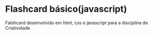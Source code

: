 <h1>Flashcard básico(javascript)</h1>
<p>Falshcard desenvolvido em html, css e javascript para a disciplina de Criatividade</p>
